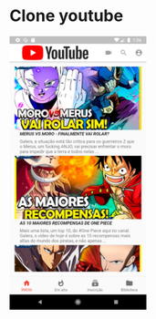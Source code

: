 # Clone youtube

<img src="https://github.com/lucassampaio1212/clone_youtube/blob/master/Screenshot_1596245213.png" alt="drawing" width="240"/>

